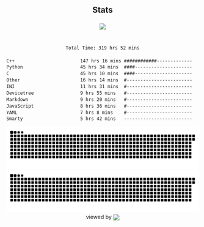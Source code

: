 


<div align="center">

## Stats
<img style="margin: 5px;" src="https://github-readme-stats.vercel.app/api?username=Sylensky&hide=stars&cache_seconds=1800&count_private=true&show_icons=true&include_all_commits=true&hide_border=false&theme=github_dark"/>
</div><br>

<div align="center">

<!--START_SECTION:waka-->

```txt
Total Time: 319 hrs 52 mins

C++                        147 hrs 16 mins ############-------------   46.04 %
Python                     45 hrs 34 mins  ####---------------------   14.25 %
C                          45 hrs 10 mins  ####---------------------   14.12 %
Other                      16 hrs 14 mins  #------------------------   05.08 %
INI                        11 hrs 31 mins  #------------------------   03.60 %
Devicetree                 9 hrs 55 mins   #------------------------   03.10 %
Markdown                   9 hrs 20 mins   #------------------------   02.92 %
JavaScript                 8 hrs 36 mins   #------------------------   02.69 %
YAML                       7 hrs 8 mins    #------------------------   02.23 %
Smarty                     5 hrs 42 mins   -------------------------   01.79 %
```

<!--END_SECTION:waka-->

</div>

<div align="center">
<img src="https://raw.githubusercontent.com/Sylensky/Sylensky/animation/github-contribution-grid-snake-dark.svg#gh-dark-mode-only"/>
<img src="https://raw.githubusercontent.com/Sylensky/Sylensky/animation/github-contribution-grid-snake.svg#gh-light-mode-only"/>
</div>

<div align="center">
viewed by <img src="https://visitor-badge.laobi.icu/badge?page_id=Sylensky.Sylensky" align="center" height="20" width="" />
</div>

